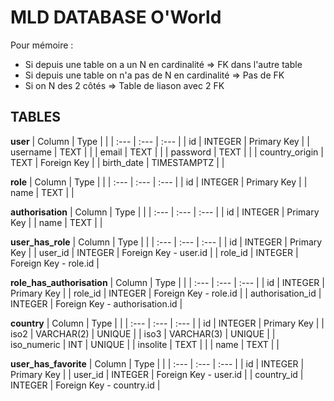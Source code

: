 # MLD DATABASE O'World

Pour mémoire :

- Si depuis une table on a un N en cardinalité => FK dans l'autre table
- Si depuis une table on n'a pas de N en cardinalité => Pas de FK
- Si on N des 2 côtés => Table de liason avec 2 FK

## TABLES

**user**
| Column | Type | |
| :--- | :--- | :--- |
| id | INTEGER | Primary Key |
| username | TEXT | |
| email | TEXT | |
| password | TEXT | |
| country_origin | TEXT | Foreign Key |
| birth_date | TIMESTAMPTZ | |

**role**
| Column | Type | |
| :--- | :--- | :--- |
| id | INTEGER | Primary Key |
| name | TEXT | |

**authorisation**
| Column | Type | |
| :--- | :--- | :--- |
| id | INTEGER | Primary Key |
| name | TEXT | |

**user_has_role**
| Column | Type | |
| :--- | :--- | :--- |
| id | INTEGER | Primary Key |
| user_id | INTEGER | Foreign Key - user.id |
| role_id | INTEGER | Foreign Key - role.id |

**role_has_authorisation**
| Column | Type | |
| :--- | :--- | :--- |
| id | INTEGER | Primary Key |
| role_id | INTEGER | Foreign Key - role.id |
| authorisation_id | INTEGER | Foreign Key - authorisation.id |

**country**
| Column | Type | |
| :--- | :--- | :--- |
| id | INTEGER | Primary Key |
| iso2 | VARCHAR(2) | UNIQUE |
| iso3 | VARCHAR(3) | UNIQUE |
| iso_numeric | INT | UNIQUE |
| insolite | TEXT |  |
| name | TEXT | |

**user_has_favorite**
| Column | Type | |
| :--- | :--- | :--- |
| id | INTEGER | Primary Key |
| user_id | INTEGER | Foreign Key - user.id |
| country_id | INTEGER | Foreign Key - country.id |
